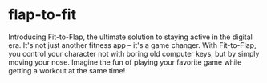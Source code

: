 # flap-to-fit
Introducing Fit-to-Flap, the ultimate solution to staying active in the digital era. It's not just another fitness app – it's a game changer. With Fit-to-Flap, you control your character not with boring old computer keys, but by simply moving your nose. Imagine the fun of playing your favorite game while getting a workout at the same time!
